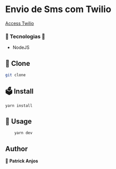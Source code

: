 # Envio de Sms com Twilio

<a href="https://console.twilio.com/?frameUrl=%2Fconsole%3Fx-target-region%3Dus1">
    Access Twilio
</a>

### 🌌 Tecnologias 🌌

- NodeJS

## 💾 Clone

```sh
git clone
```

## 🗳 Install

```sh
yarn install
```

## 🚀 Usage

```sh
    yarn dev
```

## Author

👤 **Patrick Anjos**

